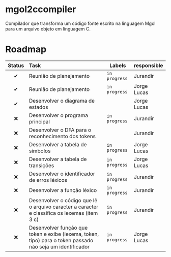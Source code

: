 # mgol2ccompiler
Compilador que transforma um código fonte escrito na linguagem Mgol para um arquivo objeto em linguagem C.



# Roadmap

| Status | Task | Labels | responsible |
| :---: | :--- | --- | --- |
| ✔ | Reunião de planejamento |`in progress`| Jurandir |
| ✔ | Reunião de planejamento |`in progress`| Jorge Lucas |
| ✔ | Desenvolver o diagrama de estados | | Jorge Lucas |
| ❌ | Desenvolver o programa principal |`in progress`| Jurandir |
| ❌ | Desenvolver o DFA para o reconhecimento dos tokens | | Jurandir |
| ❌ | Desenvolver a tabela de símbolos |`in progress`| Jorge Lucas |
| ❌ | Desenvolver a tabela de transições |`in progress`| Jorge Lucas |
| ❌ | Desenvolver o identificador de erros léxicos |`in progress`| Jurandir |
| ❌ | Desenvolver a função léxico |`in progress`| Jurandir |
| ❌ | Desenvolver o código que lê o arquivo caracter a caracter e classifica os lexemas (item 3 c) |`in progress`| Jurandir |
| ❌ | Desenvolver função que token e exibe  (lexema, token, tipo) para o token passado não seja um identificador |`in progress`| Jorge Lucas |